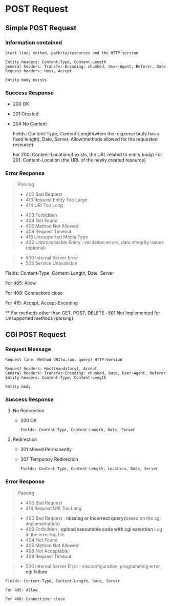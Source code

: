 # POST Request
## Simple POST Request
### Information contained

	Start line: method, path/to/resources and the HTTP version

	Entity headers: Content-Type, Content-Length
	General headers: Transfer-Encoding: chunked, User-Agent, Referer, Date
	Request headers: Host, Accept

	Entity body exists

### Success Response

- 200 OK
- 201 Created
- 204 No Content

	Fields: Content-Type, Content-Length(when the response body has a fixed length),
	Date, Server, Allow(methods allowed for the requested resource)

	For 200: Content-Location(if exists, the URL related to entity body)
	For 201: Content-Location (the URL of the newly created resource)

### Error Response

> Parsing
> - 400 Bad Request
> - 413 Request Entity Too Large
> - 414 URI Too Long

> - 403 Forbidden
> - 404 Not Found
> - 405 Method Not Allowed
> - 408 Request Timeout
> - 415 Unsupported Media Type
> - 422 Unprocessable Entity : validation errors, data integrity issues (optional)

> - 500 Internal Server Error
> - 503 Service Unavailable

Fields: Content-Type, Content-Length, Date, Server

For 405: Allow

For 408: Connection: close

For 415: Accept, Accept-Encoding

** For methods other than GET, POST, DELETE : 501 Not Implemented for Unsupported methods (parsing)

## CGI POST Request
### Request Message

    Request line: Method URI(w./wo. query) HTTP-Version

	Request headers: Host(mandatory), Accept
	General headers: Transfer-Encoding: chunked, Date, User-Agent, Referer
	Entity headers: Content-Type, Content-Length

	Entity body


### Success Response

1) No Redirection

    - 200 OK

          Fields: Content-Type, Content-Length, Date, Server

2) Redirection

    - 301 Moved Permanently
    - 307 Temporary Redirection

		  Fields: Content-Type, Content-Length, Location, Date, Server

### Error Response

> Parsing
> - 400 Bad Request
> - 414 Request URI Too Long

> - 400 Bad Request : <b>missing or incorrect query</b>(based on the cgi implementation)
> - 403 Forbidden : <b>upload executable code with cgi extention</b> Log in the error.log file.
> - 404 Not Found
> - 405 Method Not Allowed
> - 406 Not Acceptable
> - 408 Request Timeout

> - 500 Internal Server Error : misconfiguration, programming error, <b>cgi failure</b>

    Fields: Content-Type, Content-Length, Date, Server

    For 405: Allow

    For 408: Connection: close
